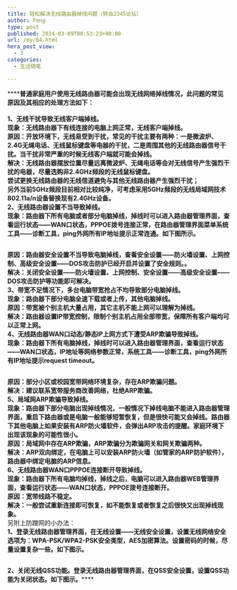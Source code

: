 ```yaml
---
title: 轻松解决无线路由器掉线问题（转自2345论坛）
author: Feng
type: post
published: 2014-03-09T00:53:23+00:00
url: /my/84.html
hera_post_view:
  - 3
categories:
  - 生活随笔

---
```

******普通家庭用户使用无线路由器可能会出现无线网络掉线情况，此问题的常见原因及其相应的处理方法如下：**  
&nbsp;  
**1、无线干扰导致无线客户端掉线。**  
**现象：无线路由器下有线连接的电脑上网正常，无线客户端掉线。**  
**原因：开放环境下，无线易受到干扰，常见的干扰主要有两种：一是微波炉、2.4G无绳电话、无线鼠标键盘等电器的干扰，二是周围其他的无线路由器信号干扰。当干扰非常严重的时候无线客户端就可能会掉线。**  
**解决：无线路由器摆放位置尽量远离微波炉、无绳电话等会对无线信号产生强烈干扰的电器，尽量选购非2.4GHz频段的无线鼠标键盘。**  
**尝试更换无线路由器的无线信道避免与其他无线路由器产生强烈干扰；**  
**另外当前5GHz频段目前相对比较纯净，可考虑采用5GHz频段的无线局域网技术802.11a/n设备替换现有2.4GHz设备。**  
**2、无线路由器设置不当导致掉线。**  
**现象：路由器下所有电脑或者部分电脑掉线，掉线时可以进入路由器管理界面，查看运行状态——WAN口状态，PPPOE拨号连接正常，在路由器管理界面菜单系统工具——诊断工具，ping外网所有IP地址提示正常连通。如下图所示。**

<img decoding="async" title="【路由器篇】简简单单解决无线路由器掉线问题（新手教程）" alt="" src="http://wangpai.2345.cn/upload/image/20140302/20140302094714_57103.png" /> 

**原因：路由器安全设置不当导致电脑掉线，查看安全设置——防火墙设置、上网控制、高级安全设置——DOS攻击防护已经开启并设置了安全规则。。**  
**解决：关闭安全设置——防火墙设置、上网控制、安全设置——高级安全设置——DOS攻击防护等功能即可解决。**  
**3、带宽不足情况下，多台电脑带宽抢占不均导致部分电脑掉线。**  
**现象：路由器下部分电脑全速下载或者上传，其他电脑掉线。**  
**原因：带宽被个别主机大量占用，其它主机不能上网可以理解为掉线。**  
**解决：路由器设置IP带宽控制，限制个别主机占用全部带宽，保障所有客户端均可以正常上网。**  
**4、无线路由器WAN口动态/静态IP上网方式下遭受ARP欺骗导致掉线。**  
**现象：路由器下所有电脑掉线，掉线时可以进入路由器管理界面，查看运行状态——WAN口状态，IP地址等网络参数正常，系统工具——诊断工具，ping外网所有IP地址提示request timeout。**

<img decoding="async" title="【路由器篇】简简单单解决无线路由器掉线问题（新手教程）" alt="" src="http://wangpai.2345.cn/upload/image/20140302/20140302094747_55898.png" /> 

**原因：部分小区或校园宽带网络环境复杂，存在ARP欺骗问题。**  
**解决：建议联系宽带服务商改善网络，杜绝ARP欺骗。**  
**5、局域网ARP欺骗导致掉线。**  
**现象：路由器下部分电脑出现掉线情况，一般情况下掉线电脑不能进入路由器管理界面，重启下路由器或是电脑一般能够短暂恢复，但是很快可能又会掉线。路由器下其他电脑上如果安装有ARP防火墙软件，会弹出ARP攻击的提醒。家庭环境下出现该现象的可能性很小。**  
**原因：局域网中存在ARP欺骗，ARP欺骗分为欺骗网关和网关欺骗两种。**  
**解决：ARP双向绑定，在电脑上可以安装ARP防火墙（如管家的ARP防护软件），路由器中绑定电脑的ARP信息。**  
**6、无线路由器WAN口PPPOE连接断开导致掉线。**  
**现象：路由器下所有电脑均掉线，掉线之后，电脑可以进入路由器WEB管理界面，查看运行状态——WAN口状态，PPPOE拨号连接断开。**  
**原因：宽带线路不稳定。**  
**解决：一般尝试重新连接即可恢复，如不能恢复或者恢复之后很快又出现掉线现象。**  
另附上防蹭网的小办法：  
**1、登录无线路由器管理界面，在无线设置——无线安全设置，设置无线网络安全选项为：WPA-PSK/WPA2-PSK安全类型，AES加密算法。设置密码的时候，尽量设置复杂一些。如下图示。**

<img decoding="async" title="【路由器篇】简简单单防蹭网（新手教程）" alt="" src="http://wangpai.2345.cn/upload/image/20140301/20140301225012_59012.png" /> 

**2、关闭无线QSS功能。登录无线路由器管理界面，在QSS安全设置，设置QSS功能为关闭状态。如下图示。******

<img decoding="async" title="【路由器篇】简简单单防蹭网（新手教程）" alt="" src="http://wangpai.2345.cn/upload/image/20140301/20140301225028_82527.png" />